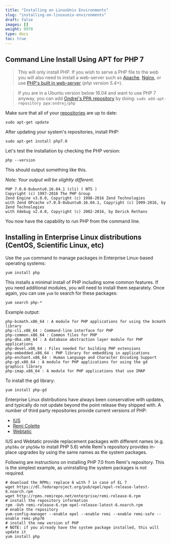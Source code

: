 ```yaml
---
title: "Installing on LinuxUnix Environments"
slug: "installing-on-linuxunix-environments"
draft: false
images: []
weight: 9970
type: docs
toc: true
---
```


## Command Line Install Using APT for PHP 7
> This will only install PHP. If you wish to serve a PHP file to the web you will
> also need to install a web-server such as [Apache][1], [Nginx][2], or use [PHP's built in web-server][3] (*php version 5.4+*).

> If you are in a Ubuntu version below 16.04 and want to use PHP 7 anyway, you can add [Ondrej's PPA repository][5] by doing:
> `sudo add-apt-repository ppa:ondrej/php`


Make sure that all of your [repositories][4] are up to date:

    sudo apt-get update

After updating your system's repositories, install PHP:

    sudo apt-get install php7.0

Let's test the installation by checking the PHP version:

    php --version
This should output something like this.

*Note: Your output will be slightly different.*

    PHP 7.0.8-0ubuntu0.16.04.1 (cli) ( NTS )
    Copyright (c) 1997-2016 The PHP Group
    Zend Engine v3.0.0, Copyright (c) 1998-2016 Zend Technologies
    with Zend OPcache v7.0.8-0ubuntu0.16.04.1, Copyright (c) 1999-2016, by Zend Technologies
    with Xdebug v2.4.0, Copyright (c) 2002-2016, by Derick Rethans

You now have the capability to run PHP from the command line.


  [1]: http://www.apache.org/
  [2]: https://www.nginx.com/
  [3]: http://php.net/manual/en/features.commandline.webserver.php
  [4]: https://en.wikipedia.org/wiki/Software_repository
  [5]: https://launchpad.net/~ondrej/+archive/ubuntu/php/

## Installing in Enterprise Linux distributions (CentOS, Scientific Linux, etc)
Use the `yum` command to manage packages in Enterprise Linux-based operating systems:

    yum install php
 
This installs a minimal install of PHP including some common features. If you need additional modules, you will need to install them separately. Once again, you can use `yum` to search for these packages:

    yum search php-*
    
Example output:

    php-bcmath.x86_64 : A module for PHP applications for using the bcmath library
    php-cli.x86_64 : Command-line interface for PHP
    php-common.x86_64 : Common files for PHP
    php-dba.x86_64 : A database abstraction layer module for PHP applications
    php-devel.x86_64 : Files needed for building PHP extensions
    php-embedded.x86_64 : PHP library for embedding in applications
    php-enchant.x86_64 : Human Language and Character Encoding Support
    php-gd.x86_64 : A module for PHP applications for using the gd graphics library
    php-imap.x86_64 : A module for PHP applications that use IMAP
    
To install the gd library:

    yum install php-gd

Enterprise Linux distributions have always been conservative with updates, and typically do not update beyond the point release they shipped with. A number of third party repositories provide current versions of PHP:

* [IUS][1]
* [Remi Colette][2]
* [Webtatic][3]

IUS and Webtatic provide replacement packages with different names (e.g. `php56u` or `php56w` to install PHP 5.6) while Remi's repository provides in-place upgrades by using the same names as the system packages.

Following are instructions on installing PHP 7.0 from Remi's repository. This is the simplest example, as uninstalling the system packages is not required.

    # download the RPMs; replace 6 with 7 in case of EL 7
    wget https://dl.fedoraproject.org/pub/epel/epel-release-latest-6.noarch.rpm
    wget http://rpms.remirepo.net/enterprise/remi-release-6.rpm
    # install the repository information
    rpm -Uvh remi-release-6.rpm epel-release-latest-6.noarch.rpm
    # enable the repository
    yum-config-manager --enable epel --enable remi --enable remi-safe --enable remi-php70
    # install the new version of PHP
    # NOTE: if you already have the system package installed, this will update it
    yum install php

  [1]: https://ius.io/
  [2]: http://www.remirepo.net
  [3]: https://webtatic.com/

